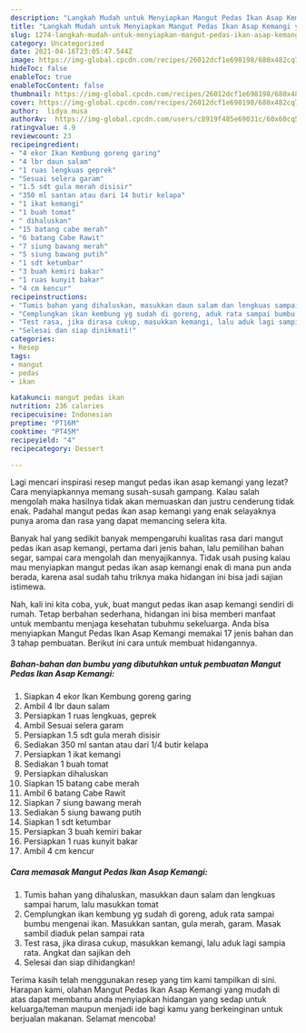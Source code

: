 ```yaml
---
description: "Langkah Mudah untuk Menyiapkan Mangut Pedas Ikan Asap Kemangi yang Lezat Sekali"
title: "Langkah Mudah untuk Menyiapkan Mangut Pedas Ikan Asap Kemangi yang Lezat Sekali"
slug: 1274-langkah-mudah-untuk-menyiapkan-mangut-pedas-ikan-asap-kemangi-yang-lezat-sekali
category: Uncategorized
date: 2021-04-16T23:05:47.544Z
image: https://img-global.cpcdn.com/recipes/26012dcf1e698198/680x482cq70/mangut-pedas-ikan-asap-kemangi-foto-resep-utama.jpg
hideToc: false
enableToc: true
enableTocContent: false
thumbnail: https://img-global.cpcdn.com/recipes/26012dcf1e698198/680x482cq70/mangut-pedas-ikan-asap-kemangi-foto-resep-utama.jpg
cover: https://img-global.cpcdn.com/recipes/26012dcf1e698198/680x482cq70/mangut-pedas-ikan-asap-kemangi-foto-resep-utama.jpg
author:  lidya musa
authorAv:  https://img-global.cpcdn.com/users/c8919f485e69031c/60x60cq50/avatar.jpg
ratingvalue: 4.9
reviewcount: 23
recipeingredient:
- "4 ekor Ikan Kembung goreng garing"
- "4 lbr daun salam"
- "1 ruas lengkuas geprek"
- "Sesuai selera garam"
- "1.5 sdt gula merah disisir"
- "350 ml santan atau dari 14 butir kelapa"
- "1 ikat kemangi"
- "1 buah tomat"
- " dihaluskan"
- "15 batang cabe merah"
- "6 batang Cabe Rawit"
- "7 siung bawang merah"
- "5 siung bawang putih"
- "1 sdt ketumbar"
- "3 buah kemiri bakar"
- "1 ruas kunyit bakar"
- "4 cm kencur"
recipeinstructions:
- "Tumis bahan yang dihaluskan, masukkan daun salam dan lengkuas sampai harum, lalu masukkan tomat"
- "Cemplungkan ikan kembung yg sudah di goreng, aduk rata sampai bumbu mengenai ikan. Masukkan santan, gula merah, garam. Masak sambil diaduk pelan sampai rata"
- "Test rasa, jika dirasa cukup, masukkan kemangi, lalu aduk lagi sampia rata. Angkat dan sajikan deh"
- "Selesai dan siap dinikmati!"
categories:
- Resep
tags:
- mangut
- pedas
- ikan

katakunci: mangut pedas ikan 
nutrition: 236 calories
recipecuisine: Indonesian
preptime: "PT16M"
cooktime: "PT45M"
recipeyield: "4"
recipecategory: Dessert

---
```



Lagi mencari inspirasi resep mangut pedas ikan asap kemangi yang lezat? Cara menyiapkannya memang susah-susah gampang. Kalau salah mengolah maka hasilnya tidak akan memuaskan dan justru cenderung tidak enak. Padahal mangut pedas ikan asap kemangi yang enak selayaknya punya aroma dan rasa yang dapat memancing selera kita.


Banyak hal yang sedikit banyak mempengaruhi kualitas rasa dari mangut pedas ikan asap kemangi, pertama dari jenis bahan, lalu pemilihan bahan segar, sampai cara mengolah dan menyajikannya. Tidak usah pusing kalau mau menyiapkan mangut pedas ikan asap kemangi enak di mana pun anda berada, karena asal sudah tahu triknya maka hidangan ini bisa jadi sajian istimewa.




Nah, kali ini kita coba, yuk, buat mangut pedas ikan asap kemangi sendiri di rumah. Tetap berbahan sederhana, hidangan ini bisa memberi manfaat untuk membantu menjaga kesehatan tubuhmu sekeluarga. Anda bisa menyiapkan Mangut Pedas Ikan Asap Kemangi memakai 17 jenis bahan dan 3 tahap pembuatan. Berikut ini cara untuk membuat hidangannya.

<!--inarticleads1-->

##### Bahan-bahan dan bumbu yang dibutuhkan untuk pembuatan Mangut Pedas Ikan Asap Kemangi:

1. Siapkan 4 ekor Ikan Kembung goreng garing
1. Ambil 4 lbr daun salam
1. Persiapkan 1 ruas lengkuas, geprek
1. Ambil Sesuai selera garam
1. Persiapkan 1.5 sdt gula merah disisir
1. Sediakan 350 ml santan atau dari 1/4 butir kelapa
1. Persiapkan 1 ikat kemangi
1. Sediakan 1 buah tomat
1. Persiapkan  dihaluskan
1. Siapkan 15 batang cabe merah
1. Ambil 6 batang Cabe Rawit
1. Siapkan 7 siung bawang merah
1. Sediakan 5 siung bawang putih
1. Siapkan 1 sdt ketumbar
1. Persiapkan 3 buah kemiri bakar
1. Persiapkan 1 ruas kunyit bakar
1. Ambil 4 cm kencur




<!--inarticleads2-->

##### Cara memasak Mangut Pedas Ikan Asap Kemangi:

1. Tumis bahan yang dihaluskan, masukkan daun salam dan lengkuas sampai harum, lalu masukkan tomat
1. Cemplungkan ikan kembung yg sudah di goreng, aduk rata sampai bumbu mengenai ikan. Masukkan santan, gula merah, garam. Masak sambil diaduk pelan sampai rata
1. Test rasa, jika dirasa cukup, masukkan kemangi, lalu aduk lagi sampia rata. Angkat dan sajikan deh
1. Selesai dan siap dihidangkan!



Terima kasih telah menggunakan resep yang tim kami tampilkan di sini. Harapan kami, olahan Mangut Pedas Ikan Asap Kemangi yang mudah di atas dapat membantu anda menyiapkan hidangan yang sedap untuk keluarga/teman maupun menjadi ide bagi kamu yang berkeinginan untuk berjualan makanan. Selamat mencoba!
